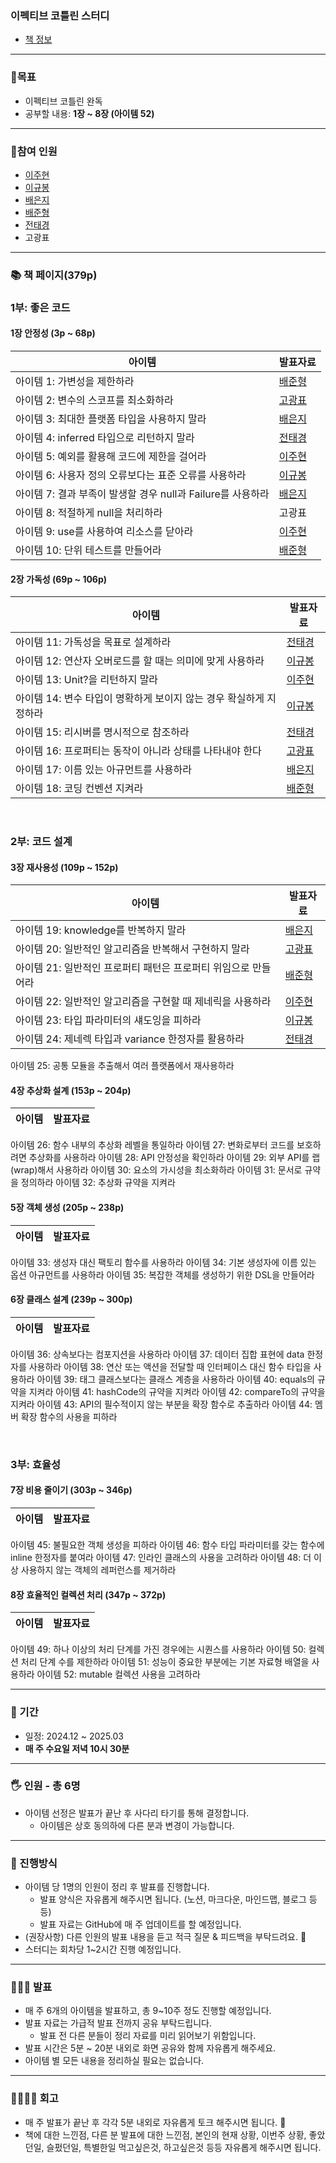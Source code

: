 ### 이펙티브 코틀린 스터디
- [책 정보](https://www.yes24.com/Product/Goods/106225986)

---

### **🎯목표**

- 이펙티브 코틀린 완독
- 공부할 내용: **1장 ~ 8장 (아이템 52)**

---

### **👥참여 인원**
- [이주현](https://github.com/JuHyun419)
- [이규봉](https://github.com/bong01)
- [배은지](https://github.com/bae-st)
- [배준형](https://github.com/Iwillbeagood)
- [전태경](https://github.com/ctk03272)
- 고광표

---

### **📚 책 페이지(379p)**

### 1부: 좋은 코드
#### 1장 안정성 (3p ~ 68p)
  
| 아이템 | 발표자료 |
| --- | --- |
아이템 1: 가변성을 제한하라 | [배준형](https://everyday-develop-myself.tistory.com/m/368)
아이템 2: 변수의 스코프를 최소화하라 | [고광표](https://www.notion.so/2-1595b72def4d805c8afff84c445c9891?pvs=4)
아이템 3: 최대한 플랫폼 타입을 사용하지 말라 | [배은지](https://create-something-from-nothing.tistory.com/521)
아이템 4: inferred 타입으로 리턴하지 말라 | [전태경](https://devchun01.notion.site/4-inferredType-15884e90f126803ca9a6fd0f0a0f7dc5)
아이템 5: 예외를 활용해 코드에 제한을 걸어라 | [이주현](https://zzang9haha.notion.site/5-15dc0385d36e80bc9258d08e81c2d682?pvs=4)
아이템 6: 사용자 정의 오류보다는 표준 오류를 사용하라 | [이규봉](https://bong01.notion.site/6-719418deb3cc4754ab9fdbda87a322b2?pvs=4)
아이템 7: 결과 부족이 발생할 경우 null과 Failure를 사용하라 | [배은지](https://create-something-from-nothing.tistory.com/525)
아이템 8: 적절하게 null을 처리하라 | 고광표
아이템 9: use를 사용하여 리소스를 닫아라 | [이주현](https://zzang9haha.notion.site/9-use-164c0385d36e802ea607d1e8ebf48375?pvs=4)
아이템 10: 단위 테스트를 만들어라 | [배준형](https://everyday-develop-myself.tistory.com/371)


#### 2장 가독성 (69p ~ 106p)
| 아이템 | 발표자료 |
| --- | --- |
아이템 11: 가독성을 목표로 설계하라 | [전태경](https://devchun01.notion.site/11-16a84e90f12680d9a04bcea2d1c97830?pvs=4)
아이템 12: 연산자 오버로드를 할 때는 의미에 맞게 사용하라 | [이규봉](https://bong01.notion.site/12-169cd120dfd280179cb3e5d38ef4f2c7?pvs=4)
아이템 13: Unit?을 리턴하지 말라 | [이주현](https://zzang9haha.notion.site/13-Unit-171c0385d36e80a2bdaeda894bd9983b?pvs=4)
아이템 14: 변수 타입이 명확하게 보이지 않는 경우 확실하게 지정하라 | [이규봉](https://bong01.notion.site/14-175cd120dfd2809982eceab50f197a0a?pvs=4)
아이템 15: 리시버를 명시적으로 참조하라 | [전태경](https://devchun01.notion.site/13-17584e90f12680d883a6fd460b0fe852?pvs=4)
아이템 16: 프로퍼티는 동작이 아니라 상태를 나타내야 한다 | [고광표](https://olivine-legal-fa6.notion.site/16-1755b72def4d80a18017ebdf7772ea8f?pvs=4)
아이템 17: 이름 있는 아규먼트를 사용하라 | [배은지](https://create-something-from-nothing.tistory.com/537)
아이템 18: 코딩 컨벤션 지켜라 | [배준형](https://everyday-develop-myself.tistory.com/373)

<br/>
 
### 2부: 코드 설계  
#### 3장 재사용성 (109p ~ 152p)
| 아이템 | 발표자료 |
| --- | --- |
아이템 19: knowledge를 반복하지 말라 | [배은지](https://create-something-from-nothing.tistory.com/540)
아이템 20: 일반적인 알고리즘을 반복해서 구현하지 말라 | [고광표](https://olivine-legal-fa6.notion.site/20-17c5b72def4d808ebf7ee64b1aa19a8b)
아이템 21: 일반적인 프로퍼티 패턴은 프로퍼티 위임으로 만들어라 | [배준형](https://everyday-develop-myself.tistory.com/375)
아이템 22: 일반적인 알고리즘을 구현할 때 제네릭을 사용하라 | [이주현](https://zzang9haha.notion.site/22-179c0385d36e80fdb258f43a528f500a)
아이템 23: 타입 파라미터의 섀도잉을 피하라 | [이규봉](https://bong01.notion.site/23-17ccd120dfd2805493ffe1daa7dc39ce?pvs=4)
아이템 24: 제네렉 타입과 variance 한정자를 활용하라 | [전태경](https://devchun01.notion.site/24-variance-17c84e90f126802bba00c169f56ad6e8?pvs=4)
아이템 25: 공통 모듈을 추출해서 여러 플랫폼에서 재사용하라

#### 4장 추상화 설계 (153p ~ 204p)
| 아이템 | 발표자료 |
| --- | --- |
아이템 26: 함수 내부의 추상화 레벨을 통일하라
아이템 27: 변화로부터 코드를 보호하려면 추상화를 사용하라
아이템 28: API 안정성을 확인하라
아이템 29: 외부 API를 랩(wrap)해서 사용하라
아이템 30: 요소의 가시성을 최소화하라
아이템 31: 문서로 규약을 정의하라
아이템 32: 추상화 규약을 지켜라

#### 5장 객체 생성 (205p ~ 238p)
| 아이템 | 발표자료 |
| --- | --- |
아이템 33: 생성자 대신 팩토리 함수를 사용하라
아이템 34: 기본 생성자에 이름 있는 옵션 아규먼트를 사용하라
아이템 35: 복잡한 객체를 생성하기 위한 DSL을 만들어라

#### 6장 클래스 설계 (239p ~ 300p)
| 아이템 | 발표자료 |
| --- | --- |
아이템 36: 상속보다는 컴포지션을 사용하라
아이템 37: 데이터 집합 표현에 data 한정자를 사용하라
아이템 38: 연산 또는 액션을 전달할 때 인터페이스 대신 함수 타입을 사용하라
아이템 39: 태그 클래스보다는 클래스 계층을 사용하라
아이템 40: equals의 규약을 지켜라
아이템 41: hashCode의 규약을 지켜라
아이템 42: compareTo의 규약을 지켜라
아이템 43: API의 필수적이지 않는 부분을 확장 함수로 추출하라
아이템 44: 멤버 확장 함수의 사용을 피하라

<br/>

### 3부: 효율성
#### 7장 비용 줄이기 (303p ~ 346p)
| 아이템 | 발표자료 |
| --- | --- |
아이템 45: 불필요한 객체 생성을 피하라
아이템 46: 함수 타입 파라미터를 갖는 함수에 inline 한정자를 붙여라
아이템 47: 인라인 클래스의 사용을 고려하라
아이템 48: 더 이상 사용하지 않는 객체의 레퍼런스를 제거하라
#### 8장 효율적인 컬렉션 처리 (347p ~ 372p)
| 아이템 | 발표자료 |
| --- | --- |
아이템 49: 하나 이상의 처리 단계를 가진 경우에는 시퀀스를 사용하라
아이템 50: 컬렉션 처리 단계 수를 제한하라
아이템 51: 성능이 중요한 부분에는 기본 자료형 배열을 사용하라
아이템 52: mutable 컬렉션 사용을 고려하라

---

### **📆  기간**

- 일정: 2024.12 ~ 2025.03
- **매 주 수요일 저녁 10시 30분**

---

### **🖐 인원 - 총 6명**

- 아이템 선정은 발표가 끝난 후 사다리 타기를 통해 결정합니다.
    - 아이템은 상호 동의하에 다른 분과 변경이 가능합니다.

---

### **📜 진행방식**

- 아이템 당 1명의 인원이 정리 후 발표를 진행합니다.
    - 발표 양식은 자유롭게 해주시면 됩니다. (노션, 마크다운, 마인드맵, 블로그 등등)
    - 발표 자료는 GitHub에 매 주 업데이트를 할 예정입니다.
- (권장사항) 다른 인원의 발표 내용을 듣고 적극 질문 & 피드백을 부탁드려요. 🙌
- 스터디는 회차당 1~2시간 진행 예정입니다.

---

### **👩🏻‍🏫  발표**

- 매 주 6개의 아이템을 발표하고, 총 9~10주 정도 진행할 예정입니다.
- 발표 자료는 가급적 발표 전까지 공유 부탁드립니다.
    - 발표 전 다른 분들이 정리 자료를 미리 읽어보기 위함입니다.
- 발표 시간은 5분 ~ 20분 내외로 화면 공유와 함께 자유롭게 해주세요.
- 아이템 별 모든 내용을 정리하실 필요는 없습니다.

---

### **👨‍👩‍👧‍👦 회고**

- 매 주 발표가 끝난 후 각각 5분 내외로 자유롭게 토크 해주시면 됩니다. 🙂
- 책에 대한 느낀점, 다른 분 발표에 대한 느낀점, 본인의 현재 상황, 이번주 상황, 좋았던일, 슬펐던일, 특별한일 먹고싶은것, 하고싶은것 등등 자유롭게 해주시면 됩니다.

